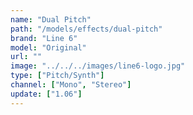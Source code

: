 ```yaml
---
name: "Dual Pitch"
path: "/models/effects/dual-pitch"
brand: "Line 6"
model: "Original"
url: ""
image: "../../../images/line6-logo.jpg"
type: ["Pitch/Synth"]
channel: ["Mono", "Stereo"]
update: ["1.06"]
---
```

